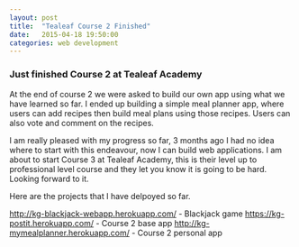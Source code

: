 ```yaml
---
layout: post
title:  "Tealeaf Course 2 Finished"
date:   2015-04-18 19:50:00
categories: web development
---
```


### Just finished Course 2 at Tealeaf Academy ###

At the end of course 2 we were asked to build our own app using what we have learned so far.  I ended up building a simple meal planner app, where users can add recipes then build meal plans using those recipes.  Users can also vote and comment on the recipes.

I am really pleased with my progress so far, 3 months ago I had no idea where to start with this endeavour, now I can build web applications.  I am about to start Course 3 at Tealeaf Academy, this is their level up to professional level course and they let you know it is going to be hard.  Looking forward to it.

Here are the projects that I have delpoyed so far.

http://kg-blackjack-webapp.herokuapp.com/ - Blackjack game
https://kg-postit.herokuapp.com/ - Course 2 base app
http://kg-mymealplanner.herokuapp.com/ - Course 2 personal app